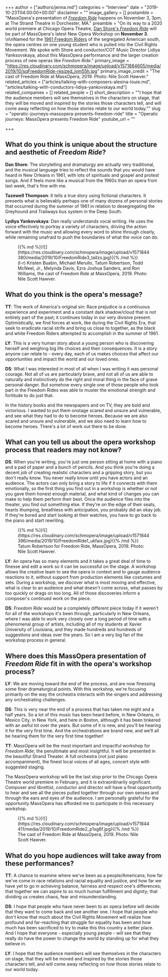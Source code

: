 +++
author = ["authors/jenna.md"]
categories = "Interview"
date = "2019-10-23T04:00:00+00:00"
disclaimer = ""
image_gallery = []
postamble = "MassOpera's presentation of [_Freedom Ride_](http://massopera.org/freedom-ride/) happens on November 3, 3pm, at The Strand Theatre in Dorchester, MA."
preamble = "On its way to a 2020 world premiere at Chicago Opera Theatre, [Dan Shore's _Freedom Ride_](http://massopera.org/freedom-ride/) will be part of MassOpera's latest New Opera Workshop on **November 3**. \n\nNamed for the [1961 Freedom Riders](https://en.wikipedia.org/wiki/Freedom_Riders) of the segregated American south, the opera centres on one young student who is pulled into the Civil Rights Movement. We spoke with Shore and conductor/COT Music Director Lidiya Yanksovskaya, about this MassOpera performance and the larger creation process of new operas like _Freedom Ride_."
primary_image = "https://res.cloudinary.com/schmopera/image/upload/v1571884605/media/2019/10/sqFreedomRide-resized_iym55h.jpg"
primary_image_credit = "The cast of Freedom Ride at MassOpera, 2019. Photo: Nile Scott Hawver."
related_articles = ["articles/talking-with-composers-alexina-louie.md", "articles/talking-with-conductors-lidiya-yankovskaya.md"]
related_companies = []
related_people = []
short_description = "\"I hope that the audience members will see themselves in the characters on stage, that they will be moved and inspired by the stories those characters tell, and will come away reflecting on how those stories relate to our world today.\""
slug = "operatic-journeys-massopera-presents-freedom-ride"
title = "Operatic journeys: MassOpera presents Freedom Ride"
youtube_url = ""

+++
## What do you think is unique about the structure and aesthetic of _Freedom Ride_?

**Dan Shore**: The storytelling and dramaturgy are actually very traditional, and the musical language tries to reflect the sounds that you would have heard in New Orleans in 1961, with lots of spirituals and gospel and protest songs. And if feels more like a musical from the 1960s than an opera from last week, that's fine with me.

**Tazewell Thompson**: It tells a true story using fictional characters. It presents what is believably perhaps one of many dozens of personal stories that occurred during the summer of 1961 in relation to desegregating the Greyhound and Trailways bus system in the Deep South.

**Lydiya Yankovskaya**: Dan really understands vocal writing. He uses the voice effectively to portray a variety of characters, driving the action forward with the music and allowing every word to shine through clearly, while remaining unafraid to push the boundaries of what the voice can do.

<figure data-type="image">{{% md %}}![](https://res.cloudinary.com/schmopera/image/upload/v1571844380/media/2019/10/FreedomRide3_tallzs.jpg){{% /md %}}

<figcaption>(l-r) Kristen Buabin, Michael Merullo, Tatum Robertson, Todd McNeel, Jr., Melynda Davis, Ezra Joshua Sanders, and Ron Williams, the cast of Freedom Ride at MassOpera, 2019. Photo: Nile Scott Hawver.</figcaption>

</figure>

## What do you think is the opera's message?

**TT**: The work of America's original sin: Race prejudice is a continuous experience and experiment and a constant dark shadow/cloud that is not entirely part of the past; it continues today in our very divisive present. Optimistically, we find forces at work, like during the Civil Rights Era, that seek to eradicate racial strife and bring us close to together, as the black and white Freedom Riders attempted to accomplish in the summer of 1961.

**LY**: This is a very human story about a young person who is discovering herself and weighing big life choices and their consequences. It is a story anyone can relate to - every day, each of us makes choices that affect our opportunities and impact the world and our loved ones.

**DS**: What I was interested in most of all when I was writing it was personal courage. Not all of us are particularly brave, and not all of us are able to naturally and instinctively do the right and moral thing in the face of grave personal danger. But somehow every single one of those people who took part in the Freedom Rides was able to muster the emotional strength and fortitude to do just that.

In the history books and the newspapers and on TV, they are bold and victorious. I wanted to put them onstage scared and unsure and vulnerable, and see what they had to do to become heroes. Because we are also scared and unsure and vulnerable, and we also need to learn how to become heroes. There's a lot of work out there to be done.

## What can you tell us about the opera workshop process that readers may not know?

**DS**: When you're writing, you're just one person sitting at home with a piano and a pad of paper and a bunch of pencils. And you think you're doing a decent job of creating realistic characters and a gripping story, but you don't really know. You never really know until you have actors and an audience. The actors can only bring a story to life if it connects with them emotionally, so the first thing you find out in a workshop is whether or not you gave them honest enough material, and what kind of changes you can make to help them perform their best. Once the audience files into the theater, you find out something else. If they're on the edge of their seats, hearts thumping, breathless with anticipation, you probably did an okay job. If they're bored and start looking at their watches, you have to go back to the piano and start rewriting.

<figure data-type="image">{{% md %}}![](https://res.cloudinary.com/schmopera/image/upload/v1571844396/media/2019/10/FreedomRide1_ukfaix.jpg){{% /md %}}

<figcaption>Tatum Robertson for Freedom Ride, MassOpera, 2019. Photo: Nile Scott Hawver.</figcaption>

</figure>

**LY**: An opera has so many elements and it takes a great deal of time to finesse and edit a work so it can be successful on the stage. A workshop allows the creative team to see the opera in context and to gauge audience reactions to it, without support from production elements like costumes and sets. During a workshop, we discover what is most moving and effective, what is clear to an audience and what doesn't come across, what passes by too quickly or drags on too long. All of those discoveries inform a composer's continued work on the piece.

**DS**: _Freedom Ride_ would be a completely different piece today if it weren't for all of the workshops it's been through, particularly in New Orleans, where I was able to work very closely over a long period of time with a phenomenal group of artists, including all of my students at Xavier University of Louisiana, and they made hundreds and hundreds of suggestions and ideas over the years. So I am a very big fan of the workshop process in general.

## Where does this MassOpera presentation of _Freedom Ride_ fit in with the opera's workshop process?

**LY**: We are moving toward the end of the process, and are now finessing some finer dramaturgical points. With this workshop, we're focusing primarily on the way the orchestra interacts with the singers and addressing any orchestrating challenges.

**DS**: This is very near the end of a process that has taken me eight and a half years. So a lot of this music has been heard before, in New Orleans, in Mexico City, in New York, and here in Boston, although it has been tinkered with an awful lot over the years. But some of it is new, and you'll be hearing it for the very first time. And the orchestrations are brand new, and we’ll all be hearing them for the very first time together!

**TT**: MassOpera will be the most important and impactful workshop for _Freedom Ride_; the penultimate and most insightful. It will be presented in the beautiful Strand Theater. A full orchestra (not just piano accompaniment), the finest local voices of all ages, concert style with suggested staging. 

The MassOpera workshop will be the last stop prior to the Chicago Opera Theatre world premiere in February, and it is extraordinarily significant. Composer and librettist, conductor and director will have a final opportunity to hear and see all the pieces pulled together through our own senses and through the ears and eyes of the audience. I am personally grateful for the opportunity MassOpera has afforded me to participate in this necessary workshop.

<figure data-type="image">{{% md %}}![](https://res.cloudinary.com/schmopera/image/upload/v1571844411/media/2019/10/FreedomRide2_p1sg6f.jpg){{% /md %}}

<figcaption>The cast of Freedom Ride at MassOpera, 2019. Photo: Nile Scott Hawver.</figcaption>

</figure>

## What do you hope audiences will take away from these performances?

**TT**: A chance to examine where we've been as a people/Americans; how far we've come in race relations and racial equality and justice, and how far we have yet to go in achieving balance, fairness and respect one's differences; that together we can aspire to so much human fulfillment and dignity; that dividing us creates chaos, fear and misunderstanding.

**DS**: I hope that people who have never been to an opera before will decide that they want to come back and see another one. I hope that people who don't know that much about the Civil Rights Movement will realize how profound and far-reaching that struggle for equality has been and how much has been sacrificed to try to make this this country a better place. And I hope that everyone - especially young people - will see that they really do have the power to change the world by standing up for what they believe in.

**LY**: I hope that the audience members will see themselves in the characters on stage, that they will be moved and inspired by the stories those characters tell, and will come away reflecting on how those stories relate to our world today.
